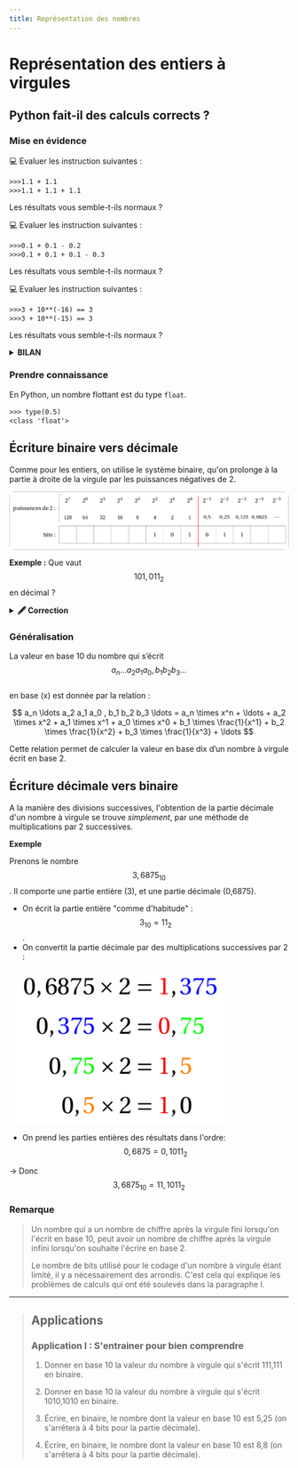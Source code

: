 ```yaml
---
title: Représentation des nombres
---
```


<link rel="stylesheet" href="../assets/style.css" />
<script src="https://cdn.jsdelivr.net/npm/mathjax@3/es5/tex-mml-chtml.js"></script>

# Représentation des entiers à virgules

## Python fait-il des calculs corrects ?

### Mise en évidence

💻 Evaluer les instruction suivantes :  

```shell
>>>1.1 + 1.1
>>>1.1 + 1.1 + 1.1
```
Les résultats vous semble-t-ils normaux ?  

  
💻 Evaluer les instruction suivantes :  

```shell
>>>0.1 + 0.1 - 0.2
>>>0.1 + 0.1 + 0.1 - 0.3
```
Les résultats vous semble-t-ils normaux ?  


💻 Evaluer les instruction suivantes :  

```shell
>>>3 + 10**(-16) == 3
>>>3 + 10**(-15) == 3
```

Les résultats vous semble-t-ils normaux ?  
    
  
<details>
  <summary style="cursor: pointer; font-weight: bold;">BILAN</summary>
  <div style="margin-top: 10px;">
    <p>Les ordinateurs ne travaillent qu’en binaire (0 et 1). Or, certains nombres décimaux ne peuvent <strong>pas être représentés exactement</strong> en binaire, de la même façon que \( \frac{1}{3} = 0.333333 \) ne peut pas s’écrire exactement en base 10.</p>
  </div>
</details>

### Prendre connaissance

En Python, un nombre flottant est du type `float`.

```
>>> type(0.5)
<class 'float'>
```

## Écriture binaire vers décimale

Comme pour les entiers, on utilise le système binaire, qu'on prolonge à la partie à droite de la virgule par les puissances négatives de 2.

<div style="display: flex; flex-direction:column;  border: 1px solid #ccc; text-align: center; border-radius: 8px; ">
  <img src="../../images/puissances2neg.png" alt="Base 2 -> Base 10" width="1000" />
</div>

**Exemple :** Que vaut $$101{,}011_2$$ en décimal ?

<details>
  <summary style="cursor: pointer; font-weight: bold;">🖋️ Correction</summary>
  <div style="margin-top: 10px;">
    <p>$$101{,}011_2 = 1 \times 2^2 + 0 \times 2^1 + 1 \times 2^0 + 0 \times 2^{-1} + 1 \times 2^{-2} + 1 \times 2^{-3} = 4 + 1 + 0{,}25 + 0{,}125 = 5{,}375$$</p>
  </div>
</details>

### Généralisation

> <span style="color:red;">
 La valeur en base 10 du nombre qui s’écrit  
 $$ a_n \ldots a_2 a_1 a_0 , b_1 b_2 b_3 \ldots $$   
 en base \(x\) est donnée par la relation :
</span>
>
><span style="color:red;">
$$
a_n \ldots a_2 a_1 a_0 , b_1 b_2 b_3 \ldots = a_n \times x^n + \ldots + a_2 \times x^2 + a_1 \times x^1 + a_0 \times x^0 + b_1 \times \frac{1}{x^1} + b_2 \times \frac{1}{x^2} + b_3 \times \frac{1}{x^3} + \ldots
$$
</span>
>
><span style="color:red;">
Cette relation permet de calculer la valeur en base dix d’un nombre à virgule écrit en base 2.
</span>
>

## Écriture décimale vers binaire

A la manière des divisions successives, l'obtention de la partie décimale d'un nombre à virgule se trouve *simplement*, par une méthode de multiplications par 2 successives.

**Exemple**

Prenons le nombre $$3,6875_10$$. Il comporte une partie entière (3), et une partie décimale (0,6875).

* On écrit la partie entière "comme d'habitude" : $$ 3_10 = 11_2 $$.
* On convertit la partie décimale par des multiplications successives par 2 :

<div style="display: flex; flex-direction:column;  text-align: center; ">
  <img src="../../images/conversion_puissance2neg.png" alt="Multiplications successives par 2" width="400" />
</div>

* On prend les parties entières des résultats dans l'ordre: $$0,6875 = 0, 1011_2$$

→ Donc $$3,6875_10 = 11, 1011_2$$

### Remarque

>Un nombre qui a un nombre de chiffre après la virgule fini lorsqu'on l'écrit en base 10, peut avoir un nombre de chiffre après la virgule infini lorsqu'on souhaite l'écrire en base 2.
>
>Le nombre de bits utilisé pour le codage d'un nombre à virgule étant limité, il y a nécessairement des arrondis. C'est cela qui explique les problèmes de calculs qui ont été soulevés dans la paragraphe I.
>

---

> ## Applications
>
> ### Application I : S'entrainer pour bien comprendre
>
>1) Donner en base 10 la valeur du nombre à virgule qui s'écrit 111,111 en binaire.
>
>2) Donner en base 10 la valeur du nombre à virgule qui s'écrit 1010,1010 en binaire.
>
>3) Écrire, en binaire, le nombre dont la valeur en base 10 est 5,25 (on s'arrêtera à 4 bits pour la partie décimale).
>
>4) Écrire, en binaire, le nombre dont la valeur en base 10 est 8,8 (on s'arrêtera à 4 bits pour la partie décimale).
>
>